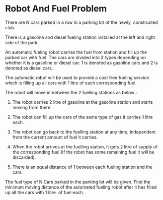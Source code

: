 # Robot And Fuel Problem

There are N cars parked in a row in a parking lot of the newly  constructed club.

There is a gasoline and diesel fueling station installed at the left and right side of the park.

An automatic fueling robot  carries the fuel from station and fill up the parked car with fuel. The cars are divided into 2 types depending on whether it is a gasoline or diesel car.
1 is denoted as gasoline cars and 2 is denoted as diesel cars.

The automatic robot will be used to provide a cost free fueling service which is filling up all cars with 1 litre of each corresponding fuel.

The robot will move in between the 2 fuelling stations as below :

1) The robot carries 2 litre of gasoline at the gasoline station and starts moving from there.

2) The robot can fill up the cars of the same type of gas it carries 1 litre each.

3) The robot can go back to the fuelling station at any time, Independent from the current amount of fuel it carries.

4) When the robot arrives at the fuelling station, it gets 2 litre of supply of the corresponding fuel.(If the robot has some remaining fuel it will be discarded).

5) There is an equal distance of 1 between each fueling station and the cars.

The fuel type of N Cars parked in the parking lot will be given.
Find the minimum moving distance of the automated fueling robot after it has filled up all the cars with 1 litre  of fuel each.
